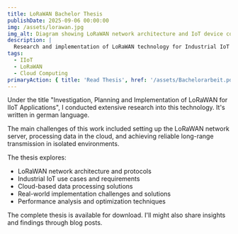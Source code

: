 ```yaml
---
title: LoRaWAN Bachelor Thesis
publishDate: 2025-09-06 00:00:00
img: /assets/lorawan.jpg
img_alt: Diagram showing LoRaWAN network architecture and IoT device connectivity
description: |
  Research and implementation of LoRaWAN technology for Industrial IoT applications, focusing on network server setup, cloud data processing, and long-range transmission
tags:
  - IIoT
  - LoRaWAN
  - Cloud Computing
primaryAction: { title: 'Read Thesis', href: '/assets/Bachelorarbeit.pdf' }
---
```


Under the title "Investigation, Planning and Implementation of LoRaWAN for IIoT Applications", I conducted extensive research into this technology. It's written in german language.

The main challenges of this work included setting up the LoRaWAN network server, processing data in the cloud, and achieving reliable long-range transmission in isolated environments.

The thesis explores:

- LoRaWAN network architecture and protocols
- Industrial IoT use cases and requirements
- Cloud-based data processing solutions
- Real-world implementation challenges and solutions
- Performance analysis and optimization techniques

The complete thesis is available for download. I'll might also share insights and findings through blog posts.

